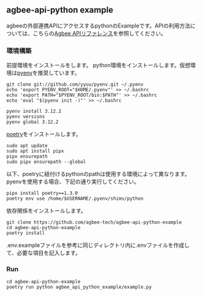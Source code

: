## agbee-api-python example
agbeeの外部連携APIにアクセスするpythonのExampleです。APIの利用方法については、こちらの[Agbee APIリファレンス](https://agbee.co.jp/)を参照してください。

### 環境構築
前提環境をインストールをします。
python環境をインストールします。仮想環境は[pyenv](https://github.com/pyenv/pyenv?tab=readme-ov-file#installation)を推奨しています。
```
git clone git://github.com/yyuu/pyenv.git ~/.pyenv
echo 'export PYENV_ROOT="$HOME/.pyenv"' >> ~/.bashrc
echo 'export PATH="$PYENV_ROOT/bin:$PATH"' >> ~/.bashrc
echo 'eval "$(pyenv init -)"' >> ~/.bashrc
```

```
pyenv install 3.12.2
pyenv versions
pyenv global 3.12.2
```

[poetry](https://python-poetry.org/docs/#installing-with-pipx)をインストールします。
```
sudo apt update
sudo apt install pipx
pipx ensurepath
sudo pipx ensurepath --global
```
以下、poetryに紐付けるpythonのpathは使用する環境によって異なります。pyenvを使用する場合、下記の通り実行してください。
```
pipx install poetry==1.3.0
poetry env use /home/$USERNAME/.pyenv/shims/python
```

依存関係をインストールします。
```
git clone https://github.com/agbee-tech/agbee-api-python-example
cd agbee-api-python-example
poetry install
```
.env.exampleファイルを参考に同じディレクトリ内に.envファイルを作成して、必要な項目を記入します。
### Run
```
cd agbee-api-python-example
poetry run python agbee_api_python_example/example.py
```

